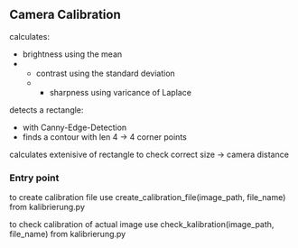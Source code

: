 ## Camera Calibration

calculates: 
- brightness using the mean
- - contrast using the standard deviation
  - - sharpness using varicance of Laplace

detects a rectangle: 
- with Canny-Edge-Detection
- finds a contour with len 4
-> 4 corner points

calculates extenisive of rectangle to check correct size
-> camera distance

### Entry point

to create calibration file use create_calibration_file(image_path, file_name) from kalibrierung.py

to check calibration of actual image use check_kalibration(image_path, file_name) from kalibrierung.py
